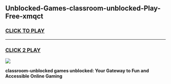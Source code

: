 
## Unblocked-Games-classroom-unblocked-Play-Free-xmqct
<h3>
<a href="https://premium76.site?title=classroom-unblocked&ref=18A1">CLICK TO PLAY</a></h3>
<hr>

<h3>
<a href="https://premium76.site?title=classroom-unblocked&ref=18A1">CLICK 2 PLAY</a>
  
</h3>

<a href="https://premium76.site?title=classroom-unblocked&ref=18A1"><img src="https://clearcache.store/games.png"></a>


**classroom-unblocked games unblocked: Your Gateway to Fun and Accessible Online Gaming**
